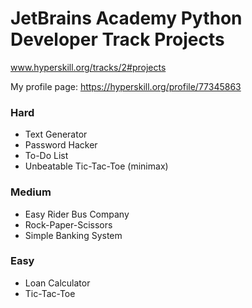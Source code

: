# JetBrains Academy Python Developer Track Projects


www.hyperskill.org/tracks/2#projects

My profile page: https://hyperskill.org/profile/77345863

### Hard
* Text Generator
* Password Hacker
* To-Do List
* Unbeatable Tic-Tac-Toe (minimax)

### Medium
* Easy Rider Bus Company
* Rock-Paper-Scissors
* Simple Banking System

### Easy
* Loan Calculator
* Tic-Tac-Toe




